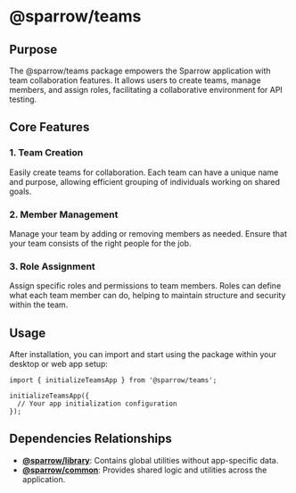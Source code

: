 # @sparrow/teams

## Purpose

The @sparrow/teams package empowers the Sparrow application with team collaboration features. It allows users to create teams, manage members, and assign roles, facilitating a collaborative environment for API testing.

## Core Features

### 1. **Team Creation**
Easily create teams for collaboration. Each team can have a unique name and purpose, allowing efficient grouping of individuals working on shared goals.

### 2. **Member Management**
Manage your team by adding or removing members as needed. Ensure that your team consists of the right people for the job.

### 3. **Role Assignment**
Assign specific roles and permissions to team members. Roles can define what each team member can do, helping to maintain structure and security within the team.

## Usage
After installation, you can import and start using the package within your desktop or web app setup:

```
import { initializeTeamsApp } from '@sparrow/teams';

initializeTeamsApp({
  // Your app initialization configuration
});
```
## Dependencies Relationships

- **[@sparrow/library](packages/library/README.md)**: Contains global utilities without app-specific data.
- **[@sparrow/common](packages/common/README.md)**: Provides shared logic and utilities across the application.
